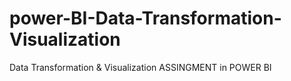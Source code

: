 # power-BI-Data-Transformation-Visualization
Data Transformation &amp; Visualization ASSINGMENT in POWER BI
